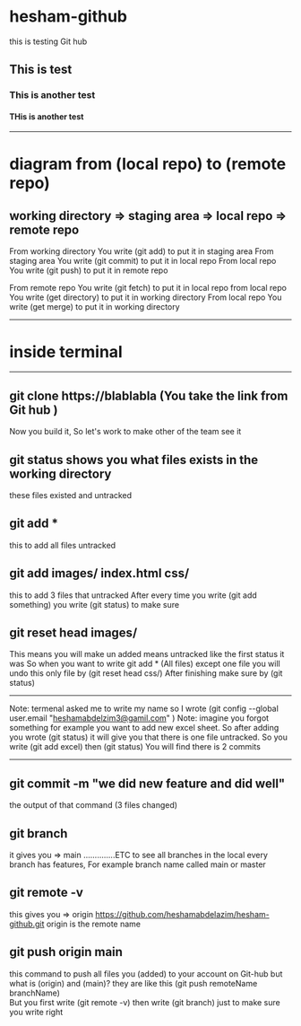 # hesham-github

this is testing Git hub

## This is test

### This is another test

#### THis is another test

---

# diagram from (local repo) to (remote repo)

## working directory => staging area => local repo => remote repo

From working directory You write (git add) to put it in staging area
From staging area You write (git commit) to put it in local repo
From local repo You write (git push) to put it in remote repo

From remote repo You write (git fetch) to put it in local repo
from local repo You write (get directory) to put it in working directory
From local repo You write (get merge) to put it in working directory

---

# inside terminal

---

## git clone https://blablabla (You take the link from Git hub )

Now you build it, So let's work to make other of the team see it

## git status shows you what files exists in the working directory

these files existed and untracked

## git add \*

this to add all files untracked

## git add images/ index.html css/

this to add 3 files that untracked
After every time you write (git add something) you write (git status) to make sure

## git reset head images/

This means you will make un added means untracked like the first status it was
So when you want to write git add \* (All files) except one file you will undo this only file by (git reset head css/)
After finishing make sure by (git status)

---

Note: termenal asked me to write my name so I wrote
(git config --global user.email "heshamabdelzim3@gamil.com" )
Note: imagine you forgot something for example you want to add new excel sheet. So after adding you wrote (git status)
it will give you that there is one file untracked. So you write (git add excel) then (git status) You will find there is 2 commits

---

## git commit -m "we did new feature and did well"

the output of that command (3 files changed)

## git branch

it gives you => main ..............ETC
to see all branches in the local
every branch has features, For example branch name called main or master

## git remote -v

this gives you => origin https://github.com/heshamabdelazim/hesham-github.git
origin is the remote name

## git push origin main

this command to push all files you (added) to your account on Git-hub
but what is (origin) and (main)? they are like this (git push remoteName branchName)  
But you first write (git remote -v) then write (git branch) just to make sure you write right
